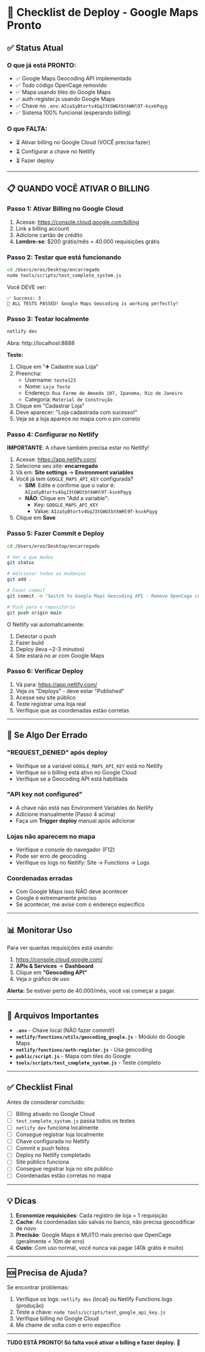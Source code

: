 # 🚀 Checklist de Deploy - Google Maps Pronto

## ✅ Status Atual

### O que já está PRONTO:
- ✅ Google Maps Geocoding API implementado
- ✅ Todo código OpenCage removido
- ✅ Mapa usando tiles do Google Maps
- ✅ auth-register.js usando Google Maps
- ✅ Chave no `.env`: `AIzaSyBtortv4GqJ3tGWGtbtkWHl9T-ksxkPqyg`
- ✅ Sistema 100% funcional (esperando billing)

### O que FALTA:
- ⏳ Ativar billing no Google Cloud (VOCÊ precisa fazer)
- ⏳ Configurar a chave no Netlify
- ⏳ Fazer deploy

---

## 📋 QUANDO VOCÊ ATIVAR O BILLING

### Passo 1: Ativar Billing no Google Cloud

1. Acesse: https://console.cloud.google.com/billing
2. Link a billing account
3. Adicione cartão de crédito
4. **Lembre-se**: $200 grátis/mês = 40.000 requisições grátis

### Passo 2: Testar que está funcionando

```bash
cd /Users/eros/Desktop/encarregado
node tools/scripts/test_complete_system.js
```

Você DEVE ver:
```
✅ Success: 3
🎉 ALL TESTS PASSED! Google Maps Geocoding is working perfectly!
```

### Passo 3: Testar localmente

```bash
netlify dev
```

Abra: http://localhost:8888

**Teste:**
1. Clique em "➕ Cadastre sua Loja"
2. Preencha:
   - Username: `teste123`
   - Nome: `Loja Teste`
   - Endereço: `Rua Farme de Amoedo 107, Ipanema, Rio de Janeiro`
   - Categoria: `Material de Construção`
3. Clique em "Cadastrar Loja"
4. Deve aparecer: "Loja cadastrada com sucesso!"
5. Veja se a loja aparece no mapa com o pin correto

### Passo 4: Configurar no Netlify

**IMPORTANTE**: A chave também precisa estar no Netlify!

1. Acesse: https://app.netlify.com/
2. Selecione seu site: **encarregado**
3. Vá em: **Site settings** → **Environment variables**
4. Você já tem `GOOGLE_MAPS_API_KEY` configurada?
   - **SIM**: Edite e confirme que o valor é: `AIzaSyBtortv4GqJ3tGWGtbtkWHl9T-ksxkPqyg`
   - **NÃO**: Clique em "Add a variable":
     - Key: `GOOGLE_MAPS_API_KEY`
     - Value: `AIzaSyBtortv4GqJ3tGWGtbtkWHl9T-ksxkPqyg`
5. Clique em **Save**

### Passo 5: Fazer Commit e Deploy

```bash
cd /Users/eros/Desktop/encarregado

# Ver o que mudou
git status

# Adicionar todas as mudanças
git add .

# Fazer commit
git commit -m "Switch to Google Maps Geocoding API - Remove OpenCage completely"

# Push para o repositório
git push origin main
```

O Netlify vai automaticamente:
1. Detectar o push
2. Fazer build
3. Deploy (leva ~2-3 minutos)
4. Site estará no ar com Google Maps

### Passo 6: Verificar Deploy

1. Vá para: https://app.netlify.com/
2. Veja os "Deploys" - deve estar "Published"
3. Acesse seu site público
4. Teste registrar uma loja real
5. Verifique que as coordenadas estão corretas

---

## 🔧 Se Algo Der Errado

### "REQUEST_DENIED" após deploy
- Verifique se a variável `GOOGLE_MAPS_API_KEY` está no Netlify
- Verifique se o billing está ativo no Google Cloud
- Verifique se a Geocoding API está habilitada

### "API key not configured"
- A chave não está nas Environment Variables do Netlify
- Adicione manualmente (Passo 4 acima)
- Faça um **Trigger deploy** manual após adicionar

### Lojas não aparecem no mapa
- Verifique o console do navegador (F12)
- Pode ser erro de geocoding
- Verifique os logs no Netlify: Site → Functions → Logs

### Coordenadas erradas
- Com Google Maps isso NÃO deve acontecer
- Google é extremamente preciso
- Se acontecer, me avise com o endereço específico

---

## 📊 Monitorar Uso

Para ver quantas requisições está usando:

1. https://console.cloud.google.com/
2. **APIs & Services** → **Dashboard**
3. Clique em **"Geocoding API"**
4. Veja o gráfico de uso

**Alerta:** Se estiver perto de 40.000/mês, você vai começar a pagar.

---

## 🎯 Arquivos Importantes

- **`.env`** - Chave local (NÃO fazer commit!)
- **`netlify/functions/utils/geocoding_google.js`** - Módulo do Google Maps
- **`netlify/functions/auth-register.js`** - Usa geocoding
- **`public/script.js`** - Mapa com tiles do Google
- **`tools/scripts/test_complete_system.js`** - Teste completo

---

## ✅ Checklist Final

Antes de considerar concluído:

- [ ] Billing ativado no Google Cloud
- [ ] `test_complete_system.js` passa todos os testes
- [ ] `netlify dev` funciona localmente
- [ ] Consegue registrar loja localmente
- [ ] Chave configurada no Netlify
- [ ] Commit e push feitos
- [ ] Deploy no Netlify completado
- [ ] Site público funciona
- [ ] Consegue registrar loja no site público
- [ ] Coordenadas estão corretas no mapa

---

## 💡 Dicas

1. **Economize requisições**: Cada registro de loja = 1 requisição
2. **Cache**: As coordenadas são salvas no banco, não precisa geocodificar de novo
3. **Precisão**: Google Maps é MUITO mais preciso que OpenCage (geralmente < 10m de erro)
4. **Custo**: Com uso normal, você nunca vai pagar (40k grátis é muito)

---

## 🆘 Precisa de Ajuda?

Se encontrar problemas:
1. Verifique os logs: `netlify dev` (local) ou Netlify Functions logs (produção)
2. Teste a chave: `node tools/scripts/test_google_api_key.js`
3. Verifique billing no Google Cloud
4. Me chame de volta com o erro específico

---

**TUDO ESTÁ PRONTO! Só falta você ativar o billing e fazer deploy.** 🚀
